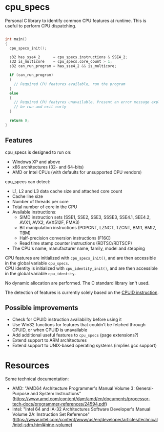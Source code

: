 # cpu_specs
Personal C library to identify common CPU features at runtime. This is useful to perform CPU dispatching.

```c

int main()
{
  cpu_specs_init();

  s32 has_sse4_2      = cpu_specs.instructions & SSE4_2;
  s32 is_multicore    = cpu_specs.core_count > 1;
  s32 can_run_program = has_sse4_2 && is_multicore;

  if (can_run_program)
  {
    // Required CPU features available, run the program
  }
  else
  {
    // Required CPU featyres unavailable. Present an error message explaining why the program can't
    // be run and exit early
  }
  
  return 0;
}
```

## Features
cpu_specs is designed to run on:
- Windows XP and above
- x86 architectures (32- and 64-bits)
- AMD or Intel CPUs (with defaults for unsupported CPU vendors)

cpu_specs can detect:
- L1, L2 and L3 data cache size and attached core count
- Cache line size
- Number of threads per core
- Total number of core in the CPU
- Available instructions:
  - SIMD instruction sets (SSE1, SSE2, SSE3, SSSE3, SSE4.1, SEE4.2, AVX1, AVX2, AVX512F, FMA3)
  - Bit manipulation instructions (POPCNT, LZNCT, TZCNT, BMI1, BMI2, TBM)
  - Half-precision conversion instructions (F16C)
  - Read time stamp counter instructions (RDTSC/RDTSCP)
- The CPU's name, manufacturer name, family, model and stepping

CPU features are initialized with `cpu_specs_init()`, and are then accessible in the global
variable `cpu_specs`.  
CPU identity is initialized with `cpu_identity_init()`, and are then accessible in the global
variable `cpu_identity`.  
  
No dynamic allocation are performed. The C standard library isn't used.  
  
The detection of features is currently solely based on the [CPUID instruction](https://en.wikipedia.org/wiki/CPUID).  


## Possible improvements
- Check for CPUID instruction availability before using it
- Use Win32 functions for features that couldn't be fetched through CPUID, or when CPUID is unavailable
- Add additional useful features to `cpu_specs` (page extensions?)
- Extend support to ARM architectures
- Extend support to UNIX-based operating systems (implies gcc support)

# Resources
Some technical documentation:
- AMD: "AMD64 Architecture Programmer's Manual Volume 3: General-Purpose and System Instructions"
  (https://www.amd.com/content/dam/amd/en/documents/processor-tech-docs/programmer-references/24594.pdf)
- Intel: "Intel 64 and IA-32 Architectures Software Developer's Manual Volume 2A: Instruction Set Reference"
  (https://www.intel.com/content/www/us/en/developer/articles/technical/intel-sdm.html#nine-volume)
